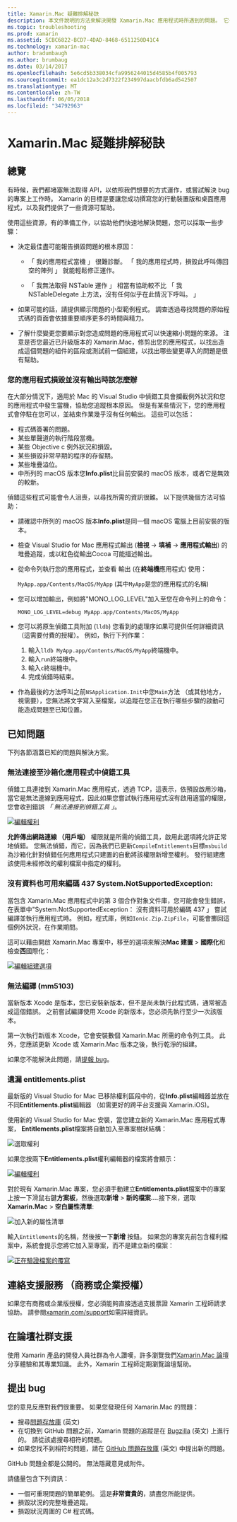 ```yaml
---
title: Xamarin.Mac 疑難排解秘訣
description: 本文件說明的方法來解決開發 Xamarin.Mac 應用程式時所遇到的問題。 它也會討論如何取得支援。
ms.topic: troubleshooting
ms.prod: xamarin
ms.assetid: 5CBC6822-BCD7-4DAD-8468-6511250D41C4
ms.technology: xamarin-mac
author: bradumbaugh
ms.author: brumbaug
ms.date: 03/14/2017
ms.openlocfilehash: 5e6cd5b338034cfa9956244015d4585b4f005793
ms.sourcegitcommit: ea1dc12a3c2d7322f234997daacbfdb6ad542507
ms.translationtype: MT
ms.contentlocale: zh-TW
ms.lasthandoff: 06/05/2018
ms.locfileid: "34792963"
---
```

# <a name="xamarinmac-troubleshooting-tips"></a>Xamarin.Mac 疑難排解秘訣

## <a name="overview"></a>總覽

有時候，我們都堵塞無法取得 API，以依照我們想要的方式運作，或嘗試解決 bug 的專案上工作時。 Xamarin 的目標是要讓您成功撰寫您的行動裝置版和桌面應用程式，以及我們提供了一些資源可幫助。

使用這些資源，有的準備工作，以協助他們快速地解決問題，您可以採取一些步驟：

- 決定最佳盡可能報告損毀問題的根本原因：
 
     - 「 我的應用程式當機 」 很難診斷。 「 我的應用程式時，損毀此呼叫傳回空的陣列 」 就能輕鬆修正運作。

     - 「 我無法取得 NSTable 運作 」 相當有協助較不比 「 我 NSTableDelegate 上方法，沒有任何似乎在此情況下呼叫。 」

- 如果可能的話，請提供顯示問題的小型範例程式。 調查透過尋找問題的原始程式碼的頁面會依據重要順序更多的時間與精力。

- 了解什麼變更您要顯示對您造成問題的應用程式可以快速縮小問題的來源。 注意是否您最近已升級版本的 Xamarin.Mac，修剪出您的應用程式，以找出造成這個問題的組件的區段或測試前一個組建，以找出哪些變更導入的問題是很有幫助。


### <a name="what-to-do-when-your-app-crashes-with-no-output"></a>您的應用程式損毀並沒有輸出時該怎麼辦

在大部分情況下，適用於 Mac 的 Visual Studio 中偵錯工具會攔截例外狀況和您的應用程式中發生當機，協助您追蹤根本原因。 但是有某些情況下，您的應用程式會停駐在您可以，並結束作業幾乎沒有任何輸出。 這些可以包括：

- 程式碼簽署的問題。
- 某些單聲道的執行階段當機。
- 某些 Objective c 例外狀況和損毀。
- 某些損毀非常早期的程序的存留期。
- 某些堆疊溢位。
- 中所列的 macOS 版本您**Info.plist**比目前安裝的 macOS 版本，或者它是無效的較新。

偵錯這些程式可能會令人沮喪，以尋找所需的資訊很難。 以下提供幾個方法可協助：

- 請確認中所列的 macOS 版本**Info.plist**是同一個 macOS 電腦上目前安裝的版本。
- 檢查 Visual Studio for Mac 應用程式輸出 (**檢視** -> **填補** -> **應用程式輸出**) 的堆疊追蹤，或以紅色從輸出Cocoa 可能描述輸出。
- 從命令列執行您的應用程式，並查看 輸出 (在**終端機**應用程式) 使用： 

     `MyApp.app/Contents/MacOS/MyApp` (其中`MyApp`是您的應用程式的名稱)
- 您可以增加輸出，例如將"MONO_LOG_LEVEL"加入至您在命令列上的命令： 

     `MONO_LOG_LEVEL=debug MyApp.app/Contents/MacOS/MyApp`
- 您可以將原生偵錯工具附加 (`lldb`) 您看到的處理序如果可提供任何詳細資訊 （這需要付費的授權）。 例如，執行下列作業：

    1. 輸入`lldb MyApp.app/Contents/MacOS/MyApp`終端機中。
    2. 輸入`run`終端機中。
    3. 輸入`c`終端機中。
    4. 完成偵錯時結束。
- 作為最後的方法呼叫之前`NSApplication.Init`中您`Main`方法 （或其他地方，視需要），您無法將文字寫入至檔案，以追蹤在您正在執行哪些步驟的啟動可能造成問題至已知位置。

## <a name="known-issues"></a>已知問題

下列各節涵蓋已知的問題與解決方案。

### <a name="unable-to-connect-to-the-debugger-in-sandboxed-apps"></a>無法連接至沙箱化應用程式中偵錯工具

偵錯工具連接到 Xamarin.Mac 應用程式，透過 TCP，這表示，依預設啟用沙箱，當它是無法連線到應用程式，因此如果您嘗試執行應用程式沒有啟用適當的權限，您會收到錯誤 *「 無法連接到偵錯工具 」*。 

[![編輯權利](troubleshooting-images/debug01.png "編輯權利")](troubleshooting-images/debug01-large.png#lightbox)

**允許傳出網路連線 （用戶端）** 權限就是所需的偵錯工具，啟用此選項將允許正常地偵錯。 您無法偵錯，而它，因為我們已更新`CompileEntitlements`目標`msbuild`為沙箱化針對偵錯任何應用程式只建置的自動將該權限新增至權利。 發行組建應該使用未經修改的權利檔案中指定的權利。

### <a name="systemnotsupportedexception-no-data-is-available-for-encoding-437"></a>沒有資料也可用來編碼 437 System.NotSupportedException:
 
當包含 Xamarin.Mac 應用程式中的第 3 個合作對象文件庫，您可能會發生錯誤，在表單中"System.NotSupportedException： 沒有資料可用於編碼 437 」 嘗試編譯並執行應用程式時。 例如，程式庫，例如`Ionic.Zip.ZipFile`，可能會擲回這個例外狀況，在作業期間。

這可以藉由開啟 Xamarin.Mac 專案中，移至的選項來解決**Mac 建置** > **國際化**和檢查**西**國際化：

[![編輯組建選項](troubleshooting-images/issue01.png "編輯組建選項")](troubleshooting-images/issue01-large.png#lightbox)

### <a name="failed-to-compile-mm5103"></a>無法編譯 (mm5103)

當新版本 Xcode 是版本，您已安裝新版本，但不是尚未執行此程式碼，通常被造成這個錯誤。 之前嘗試編譯使用 Xcode 的新版本，您必須先執行至少一次該版本。

第一次執行新版本 Xcode，它會安裝數個 Xamarin.Mac 所需的命令列工具。 此外，您應該更新 Xcode 或 Xamarin.Mac 版本之後，執行乾淨的組建。

如果您不能解決此問題，請[提報 bug](#filing-a-bug)。

### <a name="missing-entitlementsplist"></a>遺漏 entitlements.plist

最新版的 Visual Studio for Mac 已移除權利區段中的，從**Info.plist**編輯器並放在不同**Entitlements.plist**編輯器 （如需更好的跨平台支援與 Xamarin.iOS)。

使用新的 Visual Studio for Mac 安裝，當您建立新的 Xamarin.Mac 應用程式專案， **Entitlements.plist**檔案將自動加入至專案樹狀結構：

![選取權利](troubleshooting-images/entitlements01.png "選取權利")

如果您按兩下**Entitlements.plist**權利編輯器的檔案將會顯示：

[![編輯權利](troubleshooting-images/entitlements02.png "編輯權利")](troubleshooting-images/entitlements02-large.png#lightbox)

對於現有 Xamarin.Mac 專案，您必須手動建立**Entitlements.plist**檔案中的專案上按一下滑鼠右鍵**方案板**，然後選取**新增**  > **新的檔案...**.接下來，選取**Xamarin.Mac** > **空白屬性清單**:

![加入新的屬性清單](troubleshooting-images/entitlements03.png "加入新的屬性清單")

輸入`Entitlements`的名稱，然後按一下**新增** 按鈕。 如果您的專案先前包含權利檔案中，系統會提示您將它加入至專案，而不是建立新的檔案：

[![正在驗證檔案的覆寫](troubleshooting-images/entitlements04.png "驗證檔案的覆寫")](troubleshooting-images/entitlements04-large.png#lightbox)

## <a name="contacting-support-business-or-enterprise-licenses"></a>連絡支援服務 （商務或企業授權）

如果您有商務或企業版授權，您必須能夠直接透過支援票證 Xamarin 工程師請求協助。 請參閱[xamarin.com/support](http://xamarin.com/support)如需詳細資訊。

## <a name="community-support-on-the-forums"></a>在論壇社群支援

使用 Xamarin 產品的開發人員社群為令人讚嘆，許多瀏覽我們[Xamarin.Mac 論壇](http://forums.xamarin.com/categories/mac)分享體驗和其專業知識。 此外，Xamarin 工程師定期瀏覽論壇幫助。

<a name="filing-a-bug"/>

## <a name="filing-a-bug"></a>提出 bug

您的意見反應對我們很重要。 如果您發現任何 Xamarin.Mac 的問題：

- 搜尋[問題存放庫](https://github.com/xamarin/xamarin-macios/issues) \(英文\) 
- 在切換到 GitHub 問題之前，Xamarin 問題的追蹤是在 [Bugzilla](https://bugzilla.xamarin.com/describecomponents.cgi) \(英文\) 上進行的。 請從該處搜尋相符的問題。
- 如果您找不到相符的問題，請在 [GitHub 問題存放庫](https://github.com/xamarin/xamarin-macios/issues/new) \(英文\) 中提出新的問題。

GitHub 問題全都是公開的。 無法隱藏意見或附件。 

請儘量包含下列資訊：                                                                                                                                          

- 一個可重現問題的簡單範例。 這是**非常寶貴的**，請盡您所能提供。 
- 損毀狀況的完整堆疊追蹤。
- 損毀狀況周圍的 C# 程式碼。 
